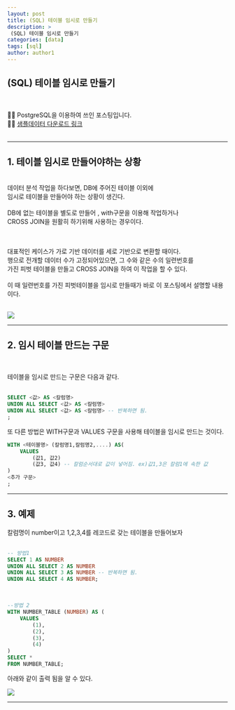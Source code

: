 ```yaml
---
layout: post
title: (SQL) 테이블 임시로 만들기
description: >
 (SQL) 테이블 임시로 만들기
categories: [data] 
tags: [sql]
author: author1
---
```



 (SQL) 테이블 임시로 만들기
---

<br>

✋🏾 PostgreSQL을 이용하여 쓰인 포스팅입니다. <br>
✋🏾 [샘플데이터 다운로드 링크](https://datata29.github.io/data/2021/03/14/SQL3/)
<br>
<br>

---


## 1. 테이블 임시로 만들어야하는 상황

<br>
데이터 분석 작업을 하다보면, DB에 주어진 테이블 이외에 <br>임시로 테이블을 만들어야 하는 상황이 생긴다.  <br> <br>
DB에 없는 테이블을 별도로 만들어 , with구문을 이용해 작업하거나 <br>CROSS JOIN을 원활히 하기위해 사용하는 경우이다.<br>
<br><br>

대표적인 케이스가 가로 기반 데이터를 세로 기반으로 변환할 때이다. <br>
행으로 전개할 데이터 수가 고정되어있으면, 그 수와 같은 수의 일련번호를 <br> 가진 피벗 테이블을 만들고 CROSS JOIN을 하여
이 작업을 할 수 있다.<br><br> 이 때 일련번호를 가진 피벗테이블을 임시로 만들때가 바로 이 포스팅에서 설명할 내용이다. <br><br>


<img src="{{ site.baseurl }}/assets/img/SQL13_001.jpeg">


---


## 2. 임시 테이블 만드는 구문 

<br>

테이블을 임시로 만드는 구문은 다음과 같다.<br><br>

```sql
SELECT <값> AS <칼럼명>
UNION ALL SELECT <값> AS <칼럼명>
UNION ALL SELECT <값> AS <칼럼명> -- 반복하면 됨.
;
```

또 다른 방법은 WITH구문과 VALUES 구문을 사용해 테이블을 임시로 만드는 것이다.

```sql
WITH <테이블명> (칼럼명1,칼럼명2,....) AS(
    VALUES
        (값1, 값2)
        (값3, 값4) -- 칼럼순서대로 값이 넣어짐. ex)값1,3은 칼럼1에 속한 값 
) 
<추가 구문>
;
```


---


## 3. 예제 

칼럼명이 number이고 1,2,3,4를 레코드로 갖는 테이블을 만들어보자<br><br>


```sql
-- 방법1
SELECT 1 AS NUMBER
UNION ALL SELECT 2 AS NUMBER
UNION ALL SELECT 3 AS NUMBER -- 반복하면 됨.
UNION ALL SELECT 4 AS NUMBER;
```
<br>

```sql
--방법 2
WITH NUMBER_TABLE (NUMBER) AS (
    VALUES
        (1),
        (2),
        (3),
        (4)   
)
SELECT *
FROM NUMBER_TABLE;
```


아래와 같이 출력 됨을 알 수 있다.

<img src="{{ site.baseurl }}/assets/img/number.jpeg">


---


